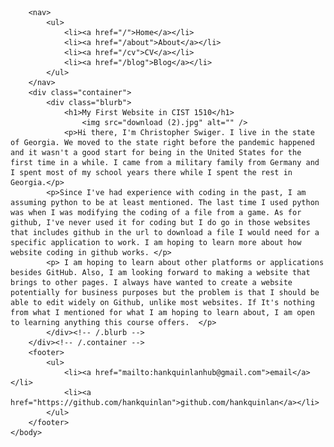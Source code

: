 <!DOCTYPE html>
<html>
	<head>
		<title>My First Website in CIST 1510!</title>
	</head>
	<body>

		<nav>
    		<ul>
        		<li><a href="/">Home</a></li>
	        	<li><a href="/about">About</a></li>
        		<li><a href="/cv">CV</a></li>
        		<li><a href="/blog">Blog</a></li>
    		</ul>
		</nav>
		<div class="container">
    		<div class="blurb">
        		<h1>My First Website in CIST 1510</h1>
					<img src="download (2).jpg" alt="" />
				<p>Hi there, I'm Christopher Swiger. I live in the state of Georgia. We moved to the state right before the pandemic happened and it wasn't a good start for being in the United States for the first time in a while. I came from a military family from Germany and I spent most of my school years there while I spent the rest in Georgia.</p>
			<p>Since I've had experience with coding in the past, I am assuming python to be at least mentioned. The last time I used python was when I was modifying the coding of a file from a game. As for github, I've never used it for coding but I do go in those websites that includes github in the url to download a file I would need for a specific application to work. I am hoping to learn more about how website coding in github works. </p>
			<p> I am hoping to learn about other platforms or applications besides GitHub. Also, I am looking forward to making a website that brings to other pages. I always have wanted to create a website potentially for business purposes but the problem is that I should be able to edit widely on Github, unlike most websites. If It's nothing from what I mentioned for what I am hoping to learn about, I am open to learning anything this course offers.  </p>
    		</div><!-- /.blurb -->
		</div><!-- /.container -->
		<footer>
    		<ul>
        		<li><a href="mailto:hankquinlanhub@gmail.com">email</a></li>
        		<li><a href="https://github.com/hankquinlan">github.com/hankquinlan</a></li>
			</ul>
		</footer>
	</body>
</html>

